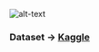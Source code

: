 ![alt-text](https://github.com/emreyesilyurt/twitter_sentiment_analysis/blob/master/images/download%20(3).png?raw=true)

### Dataset -> [Kaggle](https://www.kaggle.com/kazanova/sentiment140)

